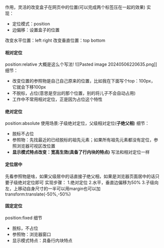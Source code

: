 作用，灵活的改变盒子在网页中的位置(可以完成两个标签压在一起的效果)
实现：
- 定位模式：position
- 边偏移：设置盒子的位置

改变水平位置：left   right
改变垂直位置：top   bottom

#### 相对定位
position:relative
大概是这么个写法!
![[Pasted image 20240506220635.png]]
细节：
- 改变位置的参照物是自己自己原来的位置，比如我在下面写个top：100px，它就会下移100px
- 不脱标，占位(意思是空出的那个位置，别的将儿子不会自动占用)
- 工作中不常用相对定位，正是因为占位这个特性


#### 绝对定位
position:absolute
使用场景:子级绝对定位，父级相对定位(**子绝父相**)
细节：
- 脱标不占位
- 参照物：先找最近的已经脱标的祖先元素；如果所有祖先元素都没有定位，参照浏览器可视区改位置
- **显示模式特点改变：宽高生效(具备了行内块的特点)**
写法和相对定位一样



#### 定位居中

先看参照物是啥，如果父级居中的话直接子绝父相，如果是浏览器页面居中的话只要子级绝对定位即可
实现步骤：
1.绝对定位
2.水平，垂直边偏移为50%
3.子级向左，上移动自身尺寸的一半可以用margin也可以加transform:translate(-50%,-50%)



#### 固定定位
position:fixed
细节
- 脱标，不占位
- 参照物：浏览器窗口
- 显示模式特点：具备行内块特点